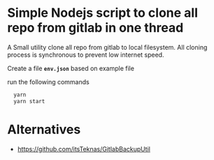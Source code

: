 # Simple Nodejs script to clone all repo from gitlab in one thread

A Small utility clone all repo from gitlab to local filesystem. All cloning process is synchronous to prevent low internet speed.

Create a file **`env.json`** based on example file

run the following commands
```bash
  yarn
  yarn start
```

# Alternatives
 * https://github.com/itsTeknas/GitlabBackupUtil